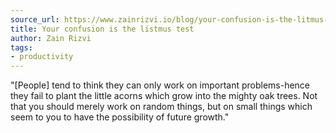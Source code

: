```yaml
---
source_url: https://www.zainrizvi.io/blog/your-confusion-is-the-litmus-test/
title: Your confusion is the listmus test
author: Zain Rizvi
tags:
- productivity
---
```

"[People] tend to think they can only work on important problems-hence they fail to plant the little acorns which grow into the mighty oak trees.
Not that you should merely work on random things, but on small things which seem to you to have the possibility of future growth."
